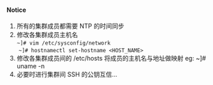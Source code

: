 #### Notice
1. 所有的集群成员都需要 NTP 的时间同步
2. 修改各集群成员主机名  
  `~]# vim /etc/sysconfig/network`  
  `~]# hostnamectl set-hostname <HOST_NAME>`  
3. 修改各集群成员间的 /etc/hosts 将成员的主机名与地址做映射 eg: ~]# uname -n
4. 必要时进行集群间 SSH 的公钥互信...
